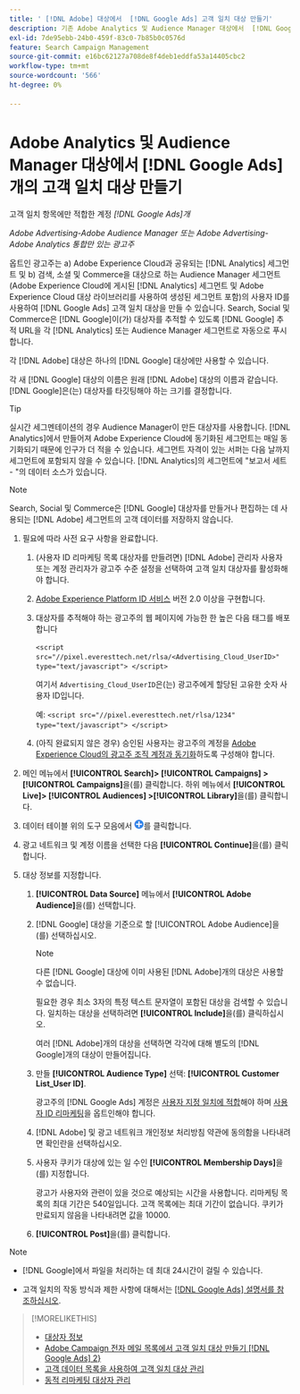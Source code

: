 ```yaml
---
title: ' [!DNL Adobe] 대상에서  [!DNL Google Ads] 고객 일치 대상 만들기'
description: 기존 Adobe Analytics 및 Audience Manager 대상에서  [!DNL Google Ads] 고객 일치 대상을 만드는 방법을 알아봅니다.
exl-id: 7de95ebb-24b0-459f-83c0-7b85b0c0576d
feature: Search Campaign Management
source-git-commit: e16bc62127a708de8f4deb1eddfa53a14405cbc2
workflow-type: tm+mt
source-wordcount: '566'
ht-degree: 0%

---
```


# Adobe Analytics 및 Audience Manager 대상에서 [!DNL Google Ads]개의 고객 일치 대상 만들기

고객 일치 항목에만 적합한 계정 *[!DNL Google Ads]개*

*Adobe Advertising-Adobe Audience Manager 또는 Adobe Advertising-Adobe Analytics 통합만 있는 광고주*

옵트인 광고주는 a) Adobe Experience Cloud과 공유되는 [!DNL Analytics] 세그먼트 및 b) 검색, 소셜 및 Commerce을 대상으로 하는 Audience Manager 세그먼트(Adobe Experience Cloud에 게시된 [!DNL Analytics] 세그먼트 및 Adobe Experience Cloud 대상 라이브러리를 사용하여 생성된 세그먼트 포함)의 사용자 ID를 사용하여 [!DNL Google Ads] 고객 일치 대상을 만들 수 있습니다. Search, Social 및 Commerce은 [!DNL Google]이(가) 대상자를 추적할 수 있도록 [!DNL Google] 추적 URL을 각 [!DNL Analytics] 또는 Audience Manager 세그먼트로 자동으로 푸시합니다.

각 [!DNL Adobe] 대상은 하나의 [!DNL Google] 대상에만 사용할 수 있습니다.

각 새 [!DNL Google] 대상의 이름은 원래 [!DNL Adobe] 대상의 이름과 같습니다. [!DNL Google]은(는) 대상자를 타깃팅해야 하는 크기를 결정합니다.

>[!TIP]
>
>실시간 세그멘테이션의 경우 Audience Manager이 만든 대상자를 사용합니다. [!DNL Analytics]에서 만들어져 Adobe Experience Cloud에 동기화된 세그먼트는 매일 동기화되기 때문에 인구가 더 적을 수 있습니다. 세그먼트 자격이 있는 서퍼는 다음 날까지 세그먼트에 포함되지 않을 수 있습니다. [!DNL Analytics]의 세그먼트에 &quot;보고서 세트 - &quot;의 데이터 소스가 있습니다.

>[!NOTE]
>
>Search, Social 및 Commerce은 [!DNL Google] 대상자를 만들거나 편집하는 데 사용되는 [!DNL Adobe] 세그먼트의 고객 데이터를 저장하지 않습니다.

1. 필요에 따라 사전 요구 사항을 완료합니다.

   1. (사용자 ID 리마케팅 목록 대상자를 만들려면) [!DNL Adobe] 관리자 사용자 또는 계정 관리자가 광고주 수준 설정을 선택하여 고객 일치 대상자를 활성화해야 합니다.

   1. [Adobe Experience Platform ID 서비스](https://experienceleague.adobe.com/docs/id-service/using/home.html) 버전 2.0 이상을 구현합니다.

   1. 대상자를 추적해야 하는 광고주의 웹 페이지에 가능한 한 높은 다음 태그를 배포합니다

      `<script src="//pixel.everesttech.net/rlsa/<Advertising_Cloud_UserID>" type="text/javascript"> </script>`

      여기서 `Advertising_Cloud_UserID`은(는) 광고주에게 할당된 고유한 숫자 사용자 ID입니다.

      예: `<script src="//pixel.everesttech.net/rlsa/1234" type="text/javascript"> </script>`

   1. (아직 완료되지 않은 경우) 승인된 사용자는 광고주의 계정을 [Adobe Experience Cloud의 광고주 조직 계정과 동기화](/help/search-social-commerce/admin/sync-adobe-audiences.md)하도록 구성해야 합니다.

1. 메인 메뉴에서 **[!UICONTROL Search]> [!UICONTROL Campaigns] >[!UICONTROL Campaigns]**&#x200B;을(를) 클릭합니다. 하위 메뉴에서 **[!UICONTROL Live]> [!UICONTROL Audiences] >[!UICONTROL Library]**&#x200B;을(를) 클릭합니다.

1. 데이터 테이블 위의 도구 모음에서 ![만들기](/help/search-social-commerce/assets/add.png "만들기")를 클릭합니다.

1. 광고 네트워크 및 계정 이름을 선택한 다음 **[!UICONTROL Continue]**&#x200B;을(를) 클릭합니다.

1. 대상 정보를 지정합니다.

   1. **[!UICONTROL Data Source]** 메뉴에서 **[!UICONTROL Adobe Audience]**&#x200B;을(를) 선택합니다.

   1. [!DNL Google] 대상을 기준으로 할 [!UICONTROL Adobe Audience]을(를) 선택하십시오.

      >[!NOTE]
      >
      >다른 [!DNL Google] 대상에 이미 사용된 [!DNL Adobe]개의 대상은 사용할 수 없습니다.

      필요한 경우 최소 3자의 특정 텍스트 문자열이 포함된 대상을 검색할 수 있습니다. 일치하는 대상을 선택하려면 **[!UICONTROL Include]**&#x200B;을(를) 클릭하십시오.

      여러 [!DNL Adobe]개의 대상을 선택하면 각각에 대해 별도의 [!DNL Google]개의 대상이 만들어집니다.

   1. 만들 **[!UICONTROL Audience Type]** 선택: **[!UICONTROL Customer List_User ID]**.

      광고주의 [!DNL Google Ads] 계정은 [사용자 지정 일치에 적합](https://support.google.com/adspolicy/answer/6299717)해야 하며 [사용자 ID 리마케팅](https://support.google.com/google-ads/answer/9199250)을 옵트인해야 합니다.

   1. [!DNL Adobe] 및 광고 네트워크 개인정보 처리방침 약관에 동의함을 나타내려면 확인란을 선택하십시오.

   1. 사용자 쿠키가 대상에 있는 일 수인 **[!UICONTROL Membership Days]**&#x200B;을(를) 지정합니다.

      광고가 사용자와 관련이 있을 것으로 예상되는 시간을 사용합니다. 리마케팅 목록의 최대 기간은 540일입니다. 고객 목록에는 최대 기간이 없습니다. 쿠키가 만료되지 않음을 나타내려면 값을 10000.

   1. **[!UICONTROL Post]**&#x200B;을(를) 클릭합니다.

>[!NOTE]
>
>* [!DNL Google]에서 파일을 처리하는 데 최대 24시간이 걸릴 수 있습니다.
>
>* 고객 일치의 작동 방식과 제한 사항에 대해서는 [[!DNL Google Ads] 설명서를 참조하십시오](https://support.google.com/displayvideo/answer/9539301).

>[!MORELIKETHIS]
>
>* [대상자 정보](audience-about.md)
>* [Adobe Campaign 전자 메일 목록에서 고객 일치 대상 만들기 [!DNL Google Ads] 2}](google-audience-from-campaign-email-list.md)
>* [고객 데이터 목록을 사용하여 고객 일치 대상 관리](audience-from-customer-data-list.md)
>* [동적 리마케팅 대상자 관리](audience-dynamic-remarketing-manage.md)
